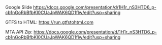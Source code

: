 Google Slide
https://docs.google.com/presentation/d/1H1r_nS3HTD6_p-cb1nGoRbBfbKI0CUaJpWAK6QD1flw/edit?usp=sharing

GTFS to HTML: https://run.gtfstohtml.com

MTA API Zip:  https://docs.google.com/presentation/d/1H1r_nS3HTD6_p-cb1nGoRbBfbKI0CUaJpWAK6QD1flw/edit?usp=sharing
